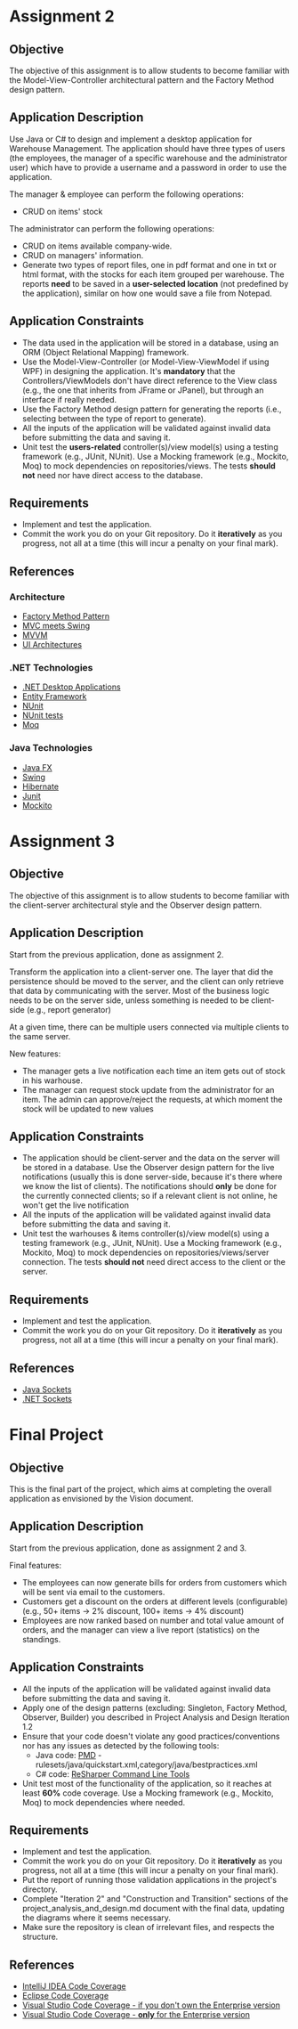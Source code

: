 # Assignment 2

## Objective
The objective of this assignment is to allow students to become familiar with the Model-View-Controller architectural pattern and the Factory Method design pattern.

## Application Description
Use Java or C# to design and implement a desktop application for Warehouse Management. The application should have three types of users (the employees, the manager of a specific warehouse and the administrator user) which have to provide a username and a password in order to use the application.

The manager & employee can perform the following operations:
* CRUD on items' stock

The administrator can perform the following operations:
* CRUD on items available company-wide.
* CRUD on managers' information.
* Generate two types of report files, one in pdf format and one in txt or html format, with the stocks for each item grouped per warehouse. The reports **need** to be saved in a **user-selected location** (not predefined by the application), similar on how one would save a file from Notepad.

## Application Constraints
* The data used in the application will be stored in a database, using an ORM (Object Relational Mapping) framework.
* Use the Model-View-Controller (or Model-View-ViewModel if using WPF) in designing the application. It's **mandatory** that the Controllers/ViewModels don't have direct reference to the View class (e.g., the one that inherits from JFrame or JPanel), but through an interface if really needed.
* Use the Factory Method design pattern for generating the reports (i.e., selecting between the type of report to generate).
* All the inputs of the application will be validated against invalid data before submitting the data and saving it.
* Unit test the **users-related** controller(s)/view model(s) using a testing framework (e.g., JUnit, NUnit). Use a Mocking framework (e.g., Mockito, Moq) to mock dependencies on repositories/views. The tests **should not** need nor have direct access to the database.

## Requirements
* Implement and test the application.
* Commit the work you do on your Git repository. Do it **iteratively** as you progress, not all at a time (this will incur a penalty on your final mark).

## References
### Architecture
* [Factory Method Pattern](https://sourcemaking.com/design_patterns/factory_method)
* [MVC meets Swing](https://www.javaworld.com/article/2076632/core-java/mvc-meets-swing.html)
* [MVVM](https://msdn.microsoft.com/en-us/magazine/dd419663.aspx)
* [UI Architectures](https://martinfowler.com/eaaDev/uiArchs.html)

### .NET Technologies
* [.NET Desktop Applications](https://msdn.microsoft.com/en-us/library/54xbah2z(v=vs.110).aspx)
* [Entity Framework](https://msdn.microsoft.com/en-us/library/aa937723(v=vs.113).aspx)
* [NUnit](https://github.com/nunit/docs/wiki/Installation)
* [NUnit tests](https://github.com/nunit/docs/wiki/TestFixture-Attribute)
* [Moq](https://github.com/Moq/moq4/wiki/Quickstart)

### Java Technologies
* [Java FX](https://www.jetbrains.com/help/idea/javafx.html)
* [Swing](http://docs.oracle.com/javase/tutorial/uiswing/)
* [Hibernate](https://docs.jboss.org/hibernate/orm/current/quickstart/html_single/#tutorial_annotations)
* [Junit](https://junit.org/junit5/docs/current/user-guide/)
* [Mockito](http://site.mockito.org/#how)

# Assignment 3

## Objective
The objective of this assignment is to allow students to become familiar with the client-server architectural style and the Observer design pattern.

## Application Description
Start from the previous application, done as assignment 2.

Transform the application into a client-server one. The layer that did the persistence should be moved to the server, and the client can only retrieve that data by communicating with the server. Most of the business logic needs to be on the server side, unless something is needed to be client-side (e.g., report generator)

At a given time, there can be multiple users connected via multiple clients to the same server.

New features:
* The manager gets a live notification each time an item gets out of stock in his warhouse.
* The manager can request stock update from the administrator for an item. The admin can approve/reject the requests, at which moment the stock will be updated to new values

## Application Constraints
* The application should be client-server and the data on the server will be stored in a database. Use the Observer design pattern for the live notifications (usually this is done server-side, because it's there where we know the list of clients). The notifications should **only** be done for the currently connected clients; so if a relevant client is not online, he won't get the live notification
* All the inputs of the application will be validated against invalid data before submitting the data and saving it.
* Unit test the warhouses & items controller(s)/view model(s) using a testing framework (e.g., JUnit, NUnit). Use a Mocking framework (e.g., Mockito, Moq) to mock dependencies on repositories/views/server connection. The tests **should not** need direct access to the client or the server.

## Requirements
* Implement and test the application.
* Commit the work you do on your Git repository. Do it **iteratively** as you progress, not all at a time (this will incur a penalty on your final mark).

## References
* [Java Sockets](http://download.oracle.com/javase/tutorial/networking/sockets/index.html)
* [.NET Sockets](https://docs.microsoft.com/en-us/dotnet/framework/network-programming/socket-code-examples)


# Final Project

## Objective
This is the final part of the project, which aims at completing the overall application as envisioned by the Vision document.

## Application Description
Start from the previous application, done as assignment 2 and 3.

Final features:
* The employees can now generate bills for orders from customers which will be sent via email to the customers.
* Customers get a discount on the orders at different levels (configurable) (e.g., 50+ items -> 2% discount, 100+ items -> 4% discount)
* Employees are now ranked based on number and total value amount of orders, and the manager can view a live report (statistics) on the standings.

## Application Constraints
* All the inputs of the application will be validated against invalid data before submitting the data and saving it.
* Apply one of the design patterns (excluding: Singleton, Factory Method, Observer, Builder) you described in Project Analysis and Design Iteration 1.2
* Ensure that your code doesn't violate any good practices/conventions nor has any issues as detected by the following tools:
  * Java code: [PMD](https://pmd.github.io/#windows) - rulesets/java/quickstart.xml,category/java/bestpractices.xml
  * C# code: [ReSharper Command Line Tools](https://www.jetbrains.com/resharper/download/index.html#section=resharper-clt)
* Unit test most of the functionality of the application, so it reaches at least **60%** code coverage. Use a Mocking framework (e.g., Mockito, Moq) to mock dependencies where needed.

## Requirements
* Implement and test the application.
* Commit the work you do on your Git repository. Do it **iteratively** as you progress, not all at a time (this will incur a penalty on your final mark).
* Put the report of running those validation applications in the project's directory.
* Complete "Iteration 2" and "Construction and Transition" sections of the project_analysis_and_design.md document with the final data, updating the diagrams where it seems necessary.
* Make sure the repository is clean of irrelevant files, and respects the structure.

## References
* [IntelliJ IDEA Code Coverage](https://www.jetbrains.com/help/idea/code-coverage.html)
* [Eclipse Code Coverage](https://www.eclemma.org/)
* [Visual Studio Code Coverage - if you don't own the Enterprise version](https://marketplace.visualstudio.com/items?itemName=axodox1.AxoCover&showQnADialog=true)
* [Visual Studio Code Coverage - **only** for the Enterprise version](https://msdn.microsoft.com/en-us/library/dd537628.aspx)
